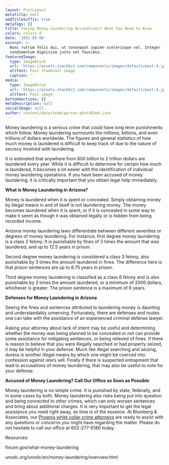 ```yaml
---
layout: PostLayout
metaTitle: null
addTitleSuffix: true
metaTags: []
title: Facing Money Laundering Accusations? What You Need to Know
colors: colors-d
date: '2021-03-09'
excerpt: >-
  Nunc rutrum felis dui, ut consequat sapien scelerisque vel. Integer
  condimentum dignissim justo vel faucibus.
featuredImage:
  type: ImageBlock
  url: 'https://assets.stackbit.com/components/images/default/post-4.jpeg'
  altText: Post thumbnail image
  caption: ''
media:
  type: ImageBlock
  url: 'https://assets.stackbit.com/components/images/default/post-4.jpeg'
  altText: Post image
bottomSections: []
metaDescription: null
socialImage: null
author: content/data/team/person-qkxt493m4.json
---
```

Money laundering is a serious crime that could have long term punishments which follow. Money laundering surmounts the millions, billions, and even trillions of dollars worldwide. The figures and general statistics of how much money is laundered is difficult to keep track of due to the nature of secrecy involved with laundering.

It is estimated that anywhere from 800 billion to 2 trillion dollars are laundered every year. While it is difficult to determine for certain how much is laundered, it becomes a lot easier with the identification of individual money laundering operations. If you have been accused of money laundering, it is critically important that you obtain legal help immediately.

**What is Money Laundering in Arizona?**

Money is laundered when it is spent or concealed. Simply obtaining money by illegal means in and of itself is not laundering money. The money becomes laundered when it is spent, or if it is concealed in some way to make it seem as though it was obtained legally or is hidden from being recorded income.

Arizona money laundering laws differentiate between different severities or degrees of money laundering. For instance, first degree money laundering is a class 2 felony. It is punishable by fines of 3 times the amount that was laundered, and up to 12.5 years in prison.

Second degree money laundering is considered a class 3 felony, also punishable by 3 times the amount laundered in fines. The difference here is that prison sentences are up to 8.75 years in prison.

Third degree money laundering is classified as a class 6 felony and is also punishable by 3 times the amount laundered, or a minimum of 2000 dollars, whichever is greater. The prison sentence is a maximum of 6 years.

**Defenses for Money Laundering in Arizona**

Seeing the fines and sentences attributed to laundering money is daunting and understandably unnerving. Fortunately, there are defenses and routes one can take with the assistance of an experienced criminal defense lawyer.

Asking your attorney about lack of intent may be useful and determining whether the money was being planned to be concealed or not can provide some assistance for mitigating sentences, or being relieved of fines. If there is reason to believe that you were illegally searched or had property seized, it may be helpful in your defense. Much like illegal searching and seizing, duress is another illegal means by which one might be coerced into confession against one’s will. Finally if there is suspected entrapment that lead to accusations of money laundering, that may also be useful to note for your defense.

**Accused of Money Laundering? Call Our Office as Soon as Possible**

Money laundering is no simple crime. It is punished by state, federally, and in some cases by both. Money laundering also risks being put into question and being connected to other crimes, which can only worsen sentences and bring about additional charges. It is very important to get the legal assistance you need right away, as time is of the essence. At Blumberg & Associates, our [Phoenix white collar crime attorneys](https://www.azblumberglaw.com/phoenix-criminal-attorney/white-collar-crimes/) are ready to assist with any questions or concerns you might have regarding the matter. Please do not hesitate to call our office at 602-277-6180 today.

Resources:

fincen.gov/what-money-laundering

unodc.org/unodc/en/money-laundering/overview.html

